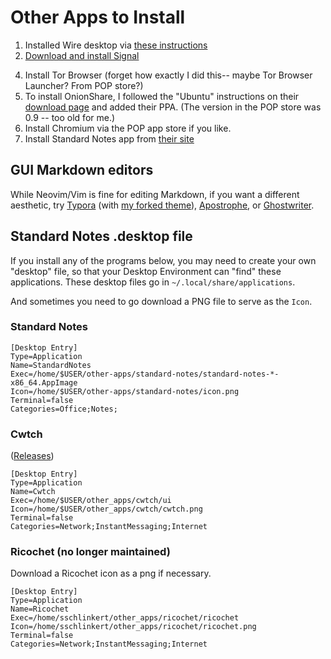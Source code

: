 # Other Apps to Install

1. Installed Wire desktop via [these instructions](https://medium.com/@wireapp/a-step-forward-for-wire-for-linux-52f0538cac15)
2. [Download and install Signal](https://signal.org/download/)
<!-- 3. Install Ricochet from [its website](https://ricochet.im/) -- not sure the procude here. You can also look in your distro's GUI app store, though check version. -->
4. Install Tor Browser (forget how exactly I did this-- maybe Tor Browser Launcher? From POP store?)
5. To install OnionShare, I followed the "Ubuntu" instructions on their [download page](https://onionshare.org/#downloads) and added their PPA. (The version in the POP store was 0.9 -- too old for me.) 
6. Install Chromium via the POP app store if you like.
7. Install Standard Notes app from [their site](https://standardnotes.org/getting-started?downloaded=linux)

## GUI Markdown editors

While Neovim/Vim is fine for editing Markdown, if you want a different aesthetic, try [Typora](https://typora.io/) (with [my forked theme](https://github.com/sts10/Turing-CSS)), [Apostrophe](https://somas.pages.gitlab.gnome.org/apostrophe/), or [Ghostwriter](https://wereturtle.github.io/ghostwriter/).

## Standard Notes .desktop file

If you install any of the programs below, you may need to create your own "desktop" file, so that your Desktop Environment can "find" these applications. These desktop files go in `~/.local/share/applications`. 

And sometimes you need to go download a PNG file to serve as the `Icon`.

### Standard Notes

```desktop
[Desktop Entry]
Type=Application
Name=StandardNotes
Exec=/home/$USER/other-apps/standard-notes/standard-notes-*-x86_64.AppImage 
Icon=/home/$USER/other-apps/standard-notes/icon.png
Terminal=false
Categories=Office;Notes;
```

### Cwtch

([Releases](https://git.openprivacy.ca/cwtch.im/ui/releases))

```
[Desktop Entry]
Type=Application
Name=Cwtch
Exec=/home/$USER/other_apps/cwtch/ui
Icon=/home/$USER/other_apps/cwtch/cwtch.png
Terminal=false
Categories=Network;InstantMessaging;Internet
```

### Ricochet (no longer maintained)

Download a Ricochet icon as a png if necessary. 

```desktop
[Desktop Entry]
Type=Application
Name=Ricochet
Exec=/home/sschlinkert/other_apps/ricochet/ricochet
Icon=/home/sschlinkert/other_apps/ricochet/ricochet.png
Terminal=false
Categories=Network;InstantMessaging;Internet
```
